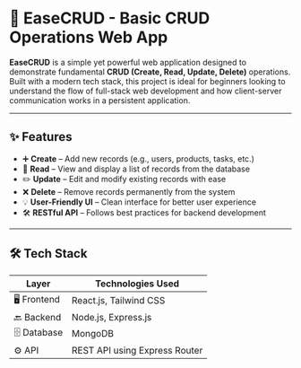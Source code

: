 # 📁 EaseCRUD - Basic CRUD Operations Web App



**EaseCRUD** is a simple yet powerful web application designed to demonstrate fundamental **CRUD (Create, Read, Update, Delete)** operations. Built with a modern tech stack, this project is ideal for beginners looking to understand the flow of full-stack web development and how client-server communication works in a persistent application.

---

## ✨ Features

- ➕ **Create** – Add new records (e.g., users, products, tasks, etc.)
- 📄 **Read** – View and display a list of records from the database
- ✏️ **Update** – Edit and modify existing records with ease
- ❌ **Delete** – Remove records permanently from the system
- 💡 **User-Friendly UI** – Clean interface for better user experience
- 🛠️ **RESTful API** – Follows best practices for backend development

---

## 🛠️ Tech Stack

| Layer       | Technologies Used              |
|-------------|---------------------------------|
| 🖥️ Frontend  | React.js, Tailwind CSS          |
| 🔙 Backend   | Node.js, Express.js             |
| 🗄️ Database  | MongoDB                         |
| ⚙️ API       | REST API using Express Router   |
